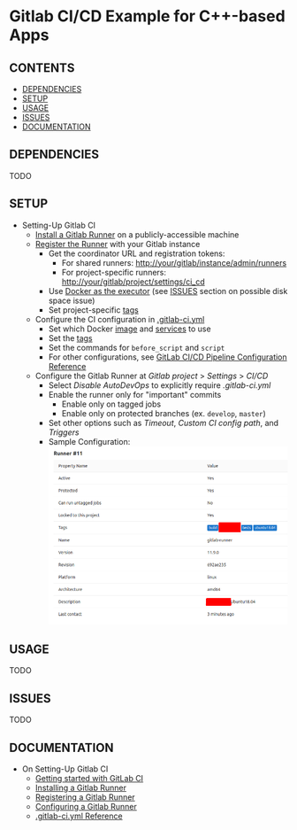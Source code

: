 # Gitlab CI/CD Example for C++-based Apps

## CONTENTS

* [DEPENDENCIES](#dependencies)
* [SETUP](#setup)
* [USAGE](#usage)
* [ISSUES](#issues)
* [DOCUMENTATION](#documentation)

## DEPENDENCIES

TODO

## SETUP

* Setting-Up Gitlab CI
    * [Install a Gitlab Runner](https://docs.gitlab.com/runner/install/) on a publicly-accessible machine
    * [Register the Runner](https://docs.gitlab.com/runner/register/index.html) with your Gitlab instance
        * Get the coordinator URL and registration tokens:
            * For shared runners: <http://your/gitlab/instance/admin/runners>
            * For project-specific runners: <http://your/gitlab/project/settings/ci_cd>
        * Use [Docker as the executor](https://docs.gitlab.com/runner/executors/docker.html) (see [ISSUES](#issues) section on possible disk space issue)
        * Set project-specific [tags](https://docs.gitlab.com/ee/ci/runners/#using-tags)
    * Configure the CI configuration in [.gitlab-ci.yml](./gitlab-ci.yml)
        * Set which Docker [image](https://docs.gitlab.com/runner/executors/docker.html#the-image-keyword) and [services](https://docs.gitlab.com/runner/executors/docker.html#the-services-keyword) to use
        * Set the [tags](https://docs.gitlab.com/ee/ci/runners/#using-tags)
        * Set the commands for `before_script` and `script`
        * For other configurations, see [GitLab CI/CD Pipeline Configuration Reference](https://docs.gitlab.com/ee/ci/yaml/)
    * Configure the Gitlab Runner at *Gitlab project* > *Settings* > *CI/CD*
        * Select *Disable AutoDevOps* to explicitly require *.gitlab-ci.yml*
        * Enable the runner only for "important" commits
            * Enable only on tagged jobs
            * Enable only on protected branches (ex. `develop`, `master`)
        * Set other options such as *Timeout*, *Custom CI config path*, and *Triggers*
        * Sample Configuration:
            ![Sample Configuration](./docs/sample-ci-runner.png)

## USAGE

TODO

## ISSUES

TODO

## DOCUMENTATION

* On Setting-Up Gitlab CI
    * [Getting started with GitLab CI](http://192.168.1.61/help/ci/quick_start/README)
    * [Installing a Gitlab Runner](https://docs.gitlab.com/runner/install/)
    * [Registering a Gitlab Runner](https://docs.gitlab.com/runner/register/index.html)
    * [Configuring a Gitlab Runner](https://docs.gitlab.com/runner/#configuring-gitlab-runner)
    * [.gitlab-ci.yml Reference](https://docs.gitlab.com/ee/ci/yaml/README.html)
